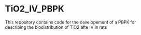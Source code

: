 # TiO2_IV_PBPK
This repository contains code for the developement of a PBPK for describing the biodistribution of TiO2 afte IV in rats
